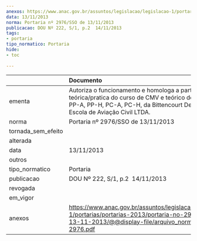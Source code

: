 ```yaml
---
anexos: https://www.anac.gov.br/assuntos/legislacao/legislacao-1/portarias/portarias-2013/portaria-no-2976-sso-de-13-11-2013/@@display-file/arquivo_norma/PA2013-2976.pdf
data: 13/11/2013
norma: Portaria nº 2976/SSO de 13/11/2013
publicacao: DOU Nº 222, S/1, p.2  14/11/2013
tags:
- portaria
tipo_normatico: Portaria
hide: 
- toc 
 
---
```


|                    | Documento                                                                                                                                                                         |
|:-------------------|:----------------------------------------------------------------------------------------------------------------------------------------------------------------------------------|
| ementa             | Autoriza o funcionamento e homologa a parte teórica/pratica do curso de CMV e teórico dos cursos de PP-A, PP-H, PC-A, PC-H, da Bittencourt Dedonato Escola de Aviação Civil LTDA. |
| norma              | Portaria nº 2976/SSO de 13/11/2013                                                                                                                                                |
| tornada_sem_efeito |                                                                                                                                                                                   |
| alterada           |                                                                                                                                                                                   |
| data               | 13/11/2013                                                                                                                                                                        |
| outros             |                                                                                                                                                                                   |
| tipo_normatico     | Portaria                                                                                                                                                                          |
| publicacao         | DOU Nº 222, S/1, p.2  14/11/2013                                                                                                                                                  |
| revogada           |                                                                                                                                                                                   |
| em_vigor           |                                                                                                                                                                                   |
| anexos             | https://www.anac.gov.br/assuntos/legislacao/legislacao-1/portarias/portarias-2013/portaria-no-2976-sso-de-13-11-2013/@@display-file/arquivo_norma/PA2013-2976.pdf                 |